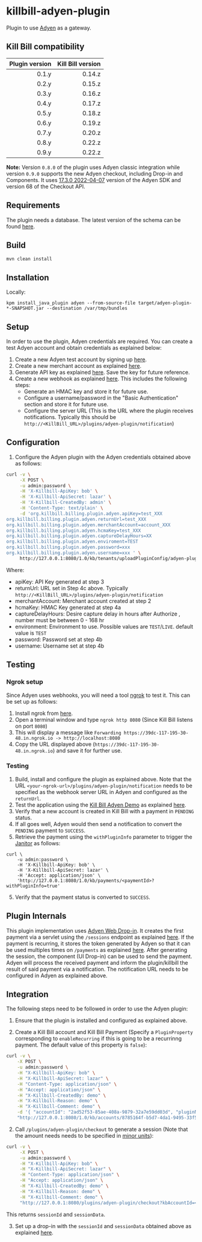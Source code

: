 # killbill-adyen-plugin

Plugin to use [Adyen](https://www.adyen.com/) as a gateway.


## Kill Bill compatibility

| Plugin version | Kill Bill version |
| -------------: | ----------------: |
| 0.1.y          | 0.14.z            |
| 0.2.y          | 0.15.z            |
| 0.3.y          | 0.16.z            |
| 0.4.y          | 0.17.z            |
| 0.5.y          | 0.18.z            |
| 0.6.y          | 0.19.z            |
| 0.7.y          | 0.20.z            |
| 0.8.y          | 0.22.z            |
| 0.9.y          | 0.22.z            |

**Note:** 
Version `0.8.0` of the plugin uses Adyen classic integration while version `0.9.0` supports the new Adyen checkout, including Drop-in and Components.  It uses [17.3.0 2022-04-07](https://github.com/Adyen/adyen-java-api-library) version of the Adyen SDK and version 68 of the Checkout API.


## Requirements

The plugin needs a database. The latest version of the schema can be found [here](https://github.com/killbill/killbill-adyen-plugin/tree/master/src/main/resources).

## Build

```
mvn clean install
```

## Installation

Locally:

```
kpm install_java_plugin adyen --from-source-file target/adyen-plugin-*-SNAPSHOT.jar --destination /var/tmp/bundles
```

## Setup

In order to use the plugin, Adyen credentials are required. You can create a test Adyen account and obtain credentials as explained below:

1. Create a new Adyen test account by signing up [here](https://www.adyen.com/signup). 
2. Create a new merchant account as explained [here](https://docs.adyen.com/account/manage-account-structure#request-merchant-account).
3. Generate API key as explained [here](https://docs.adyen.com/development-resources/api-credentials#generate-api-key). Save the key for future reference.
4. Create a new webhook as explained [here](https://docs.adyen.com/development-resources/webhooks#set-up-notifications-in-your-customer-area). This includes the following steps:
    * Generate an HMAC key and store it for future use. 
    * Configure a username/password in the "Basic Authentication" section and store it for future use. 
    * Configure the server URL (This is the URL where the plugin receives notifications. Typically this should be `http://<KillBill_URL>/plugins/adyen-plugin/notification`)


## Configuration

1. Configure the Adyen plugin with the Adyen credentials obtained above as follows:

```bash
curl -v \
     -X POST \
     -u admin:password \
     -H 'X-Killbill-ApiKey: bob' \
     -H 'X-Killbill-ApiSecret: lazar' \
     -H 'X-Killbill-CreatedBy: admin' \
     -H 'Content-Type: text/plain' \
     -d 'org.killbill.billing.plugin.adyen.apiKey=test_XXX
org.killbill.billing.plugin.adyen.returnUrl=test_XXX
org.killbill.billing.plugin.adyen.merchantAccount=account_XXX
org.killbill.billing.plugin.adyen.hcmaKey=test_XXX
org.killbill.billing.plugin.adyen.captureDelayHours=XX
org.killbill.billing.plugin.adyen.enviroment=TEST
org.killbill.billing.plugin.adyen.password=xxx
org.killbill.billing.plugin.adyen.username=xxx ' \
     http://127.0.0.1:8080/1.0/kb/tenants/uploadPluginConfig/adyen-plugin
```

Where:
* apiKey: API Key generated at step 3
* returnUrl: URL set in Step 4c above. Typically `http://<KillBill_URL>/plugins/adyen-plugin/notification`
* merchantAccount: Merchant account created at step 2
* hcmaKey: HMAC Key generated at step 4a
* captureDelayHours: Desire capture delay in hours after Authorize , number must be between 0 - 168 hr
* environment: Environment to use. Possible values are `TEST`/`LIVE`. default value is `TEST`
* password: Password set at step 4b
* username: Username set at step 4b 

## Testing

### Ngrok setup
Since Adyen uses webhooks, you will need a tool [ngrok](https://ngrok.com/) to test it. This can be set up as follows:

1. Install ngrok from [here](https://ngrok.com/download). 
2. Open a terminal window and type `ngrok http 8080` (Since Kill Bill listens on port `8080`)
3. This will display a message like `Forwarding https://39dc-117-195-30-48.in.ngrok.io -> http://localhost:8080`
4. Copy the URL displayed above (`https://39dc-117-195-30-48.in.ngrok.io`) and save it for further use. 

### Testing
1. Build, install and configure the plugin as explained above. Note that the URL `<your-ngrok-url>/plugins/adyen-plugin/notification` needs to be specified as the webhook server URL in Adyen and configured as the `returnUrl`.
2. Test the application using the [Kill Bill Adyen Demo](https://github.com/killbill/killbill-adyen-demo) as explained [here](https://github.com/killbill/killbill-adyen-demo/tree/new-adyen-staging#test).
3. Verify that a new account is created in Kill Bill with a payment in `PENDING` status.
4. If all goes well, Adyen would then send a notification to convert the `PENDING` payment to `SUCCESS`. 
5. Retrieve the payment using the `withPluginInfo` parameter to trigger the [Janitor](https://docs.killbill.io/latest/userguide_payment.html#_on_the_fly_janitor) as follows:

```
curl \
    -u admin:password \
    -H 'X-Killbill-ApiKey: bob' \
    -H 'X-Killbill-ApiSecret: lazar' \
    -H 'Accept: application/json' \
    'http://127.0.0.1:8080/1.0/kb/payments/<paymentId>?withPluginInfo=true' 
```
5. Verify that the payment status is converted to `SUCCESS`.

## Plugin Internals

This plugin implementation uses [Adyen Web Drop-in](https://docs.adyen.com/online-payments/web-drop-in). It creates the first payment via a servlet using the `/sessions` endpoint as explained [here](https://docs.adyen.com/online-payments/web-drop-in#create-payment-session). If the payment is recurring, it stores the token generated by Adyen so that it can be used multiples times on `/payments` as explained [here](https://docs.adyen.com/online-payments/tokenization/create-and-use-tokens#pay-one-off). After generating the session, the component (UI Drop-in) can be used to send the payment. Adyen will process the received payment and inform the plugin/killbill the result of said payment via a notification. The notification URL needs to be configured in Adyen as explained above.

## Integration

The following steps need to be followed in order to use the Adyen plugin:

1. Ensure that the plugin is installed and configured as explained above.

2. Create a Kill Bill account and Kill Bill Payment (Specify a `PluginProperty` corresponding to `enableRecurring` if this is going to be a recurrinng payment. The default value of this property is `false`):

```bash
curl -v \
    -X POST \
    -u admin:password \
    -H "X-Killbill-ApiKey: bob" \
    -H "X-Killbill-ApiSecret: lazar" \
    -H "Content-Type: application/json" \
    -H "Accept: application/json" \
    -H "X-Killbill-CreatedBy: demo" \
    -H "X-Killbill-Reason: demo" \
    -H "X-Killbill-Comment: demo" \
    -d '{ "accountId": "2ad52f53-85ae-408a-9879-32a7e59dd03d", "pluginName": "adyen-plugin" ,"isDefault": true, "pluginInfo": { "isDefaultPaymentMethod": true, "properties": [ { "key": "enableRecurring", "value": "true", "isUpdatable": false } }' \
    "http://127.0.0.1:8080/1.0/kb/accounts/8785164f-b5d7-4da1-9495-33f5105e8d80/paymentMethods" 
```
2. Call `/plugins/adyen-plugin/checkout` to generate a session (Note that the amount needs needs to be specified in [minor units](https://docs.adyen.com/development-resources/currency-codes)):

```bash
curl -v \
     -X POST \
     -u admin:password \
     -H "X-Killbill-ApiKey: bob" \
     -H "X-Killbill-ApiSecret: lazar" \
     -H "Content-Type: application/json" \
     -H "Accept: application/json" \
     -H "X-Killbill-CreatedBy: demo" \
     -H "X-Killbill-Reason: demo" \
     -H "X-Killbill-Comment: demo" \
     "http://127.0.0.1:8080/plugins/adyen-plugin/checkout?kbAccountId=<KB_ACCOUNT_ID>&amount=<amount>&kbPaymentMethodId=<KB_PAYMENT_METHOD_ID>"
```
This returns `sessionId` and `sessionData`. 

3. Set up a drop-in with the `sessionId` and `sessionData` obtained above as explained [here](https://docs.adyen.com/online-payments/web-drop-in#set-up).